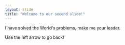 ```yaml
---
layout: slide
title: "Welcome to our second slide!"
---
```

I have solved the World's problems, make me your leader.

Use the left arrow to go back!